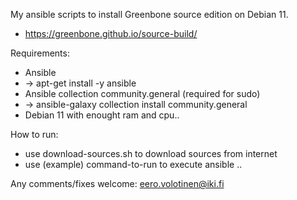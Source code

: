My ansible scripts to install Greenbone source edition on Debian 11.
- https://greenbone.github.io/source-build/

Requirements: 
- Ansible
- -> apt-get install -y ansible
- Ansible collection community.general (required for sudo)
- -> ansible-galaxy collection install community.general
- Debian 11 with enought ram and cpu..

How to run:
- use download-sources.sh to download sources from internet
- use (example) command-to-run to execute ansible ..

Any comments/fixes welcome: eero.volotinen@iki.fi

